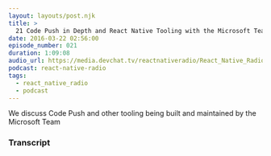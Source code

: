 ```yaml
---
layout: layouts/post.njk
title: >
  21 Code Push in Depth and React Native Tooling with the Microsoft Team
date: 2016-03-22 02:56:00
episode_number: 021
duration: 1:09:08
audio_url: https://media.devchat.tv/reactnativeradio/React_Native_Radio_Episode_21.mp3
podcast: react-native-radio
tags:
  - react_native_radio
  - podcast
---
```


We discuss Code Push and other tooling being built and maintained by the Microsoft Team

### Transcript
